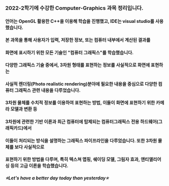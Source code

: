 ### 2022-2학기에 수강한 Computer-Graphics 과목 정리입니다.
#### 언어는 OpenGL 활용한 C++을 이용해 학습을 진행했고, IDE는 visual studio를 사용했습니다.
#### 본 과목을 통해 사용자가 입력, 저장한 정보, 또는 컴퓨터 내부에서 계산된 결과를
#### 화면에 표시하기 위한 모든 기술인 "컴퓨터 그래픽스"를 학습했습니다.
#### 다양한 그래픽스 기술 중에서, 3차원 형태를 표현하는 정보를 사실적으로 화면에 표현하는
#### 사실적 렌더링(Photo realistic rendering)분야에 필요한 내용을 중심으로 다양한 컴퓨터 그래픽스 관련 내용을 다루었습니다.
#### 3차원 물체를 수치적 정보를 이용하여 표현하는 방법, 이들이 화면에 표현하기 위한 카메라 모델과 변환 등
#### 3차원에 관련한 기반 이론과 최근 컴퓨터에 탑제되는 컴퓨터그래픽스 전용 하드웨어(그래픽카드)에서
#### 이들이 처리되는 방식을 설명하는 그래픽스 파이프라인을 다루었습니다. 또한 3차원 물체를 보다 사실적으로
#### 표현하기 위한 방법을 다루며, 특히 텍스쳐 맵핑, 쉐이딩 모델, 그림자 효과, 앤티앨리어싱 등의 고급 이론을 학습했습니다.
##### ⭐Let's have a better day today than yesterday⭐
